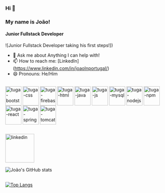 ### Hi 👋 ###
### My name is João! ###
#### Junior Fullstack Developer
![Junior Fullstack Developer taking his first steps!])

- 💬 Ask me about Anything I can help with!
- 📫 How to reach me: [LinkedIn] (https://www.linkedin.com/in/joaolnportugal/)
- 😄 Pronouns: He/Him

<div style="display: inline_block"><br>
	<img align="center" alt="tuga-bootstrap" height="60" width="50" src="https://cdn.jsdelivr.net/gh/devicons/devicon/icons/bootstrap/bootstrap-plain-wordmark.svg" />
	<img align="center" alt="tuga-css" height="60" width="50" src="https://cdn.jsdelivr.net/gh/devicons/devicon/icons/css3/css3-original-wordmark.svg" /> 
	<img align="center" alt="tuga-firebase" height="60" width="50" src="https://cdn.jsdelivr.net/gh/devicons/devicon/icons/firebase/firebase-plain-wordmark.svg" />
	<img align="center" alt="tuga-html" height="60" width="50" src="https://cdn.jsdelivr.net/gh/devicons/devicon/icons/html5/html5-original-wordmark.svg" />
	<img align="center" alt="tuga-java" height="60" width="50" src="https://cdn.jsdelivr.net/gh/devicons/devicon/icons/java/java-original.svg" />
	<img align="center" alt="tuga-js" height="60" width="50" src="https://cdn.jsdelivr.net/gh/devicons/devicon/icons/javascript/javascript-original.svg" />
	<img align="center" alt="tuga-mysql" height="60" width="50" src="https://cdn.jsdelivr.net/gh/devicons/devicon/icons/mysql/mysql-original-wordmark.svg" />
	<img align="center" alt="tuga-nodejs" height="60" width="50" src="https://cdn.jsdelivr.net/gh/devicons/devicon/icons/nodejs/nodejs-original-wordmark.svg" />
	<img align="center" alt="tuga-npm" height="60" width="50" src="https://cdn.jsdelivr.net/gh/devicons/devicon/icons/npm/npm-original-wordmark.svg" />
	<img align="center" alt="tuga-react" height="60" width="50" src="https://cdn.jsdelivr.net/gh/devicons/devicon/icons/react/react-original.svg" />
	<img align="center" alt="tuga-spring" height="60" width="50" src="https://cdn.jsdelivr.net/gh/devicons/devicon/icons/spring/spring-original.svg" />
	<img align="center" alt="tuga-tomcat" height="60" width="50" src="https://cdn.jsdelivr.net/gh/devicons/devicon/icons/tomcat/tomcat-original.svg" />
</div>

##



[<img src="https://cdn.jsdelivr.net/gh/devicons/devicon/icons/linkedin/linkedin-original.svg" alt='linkedin' height='90'>](https://www.linkedin.com/in/joaolnportugal/)  


![João's GitHub stats](https://github-readme-stats.vercel.app/api?username=joaolnportugal&show_icons=true&theme=dark)
##
[![Top Langs](https://github-readme-stats.vercel.app/api/top-langs/?username=joaolnportugal&layout=compact&theme=dark)](https://github.com/joaolnportugal/github-readme-stats)






